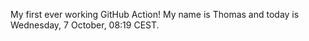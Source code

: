 My first ever working GitHub Action!
My name is Thomas and today is Wednesday, 7 October, 08:19 CEST. 
